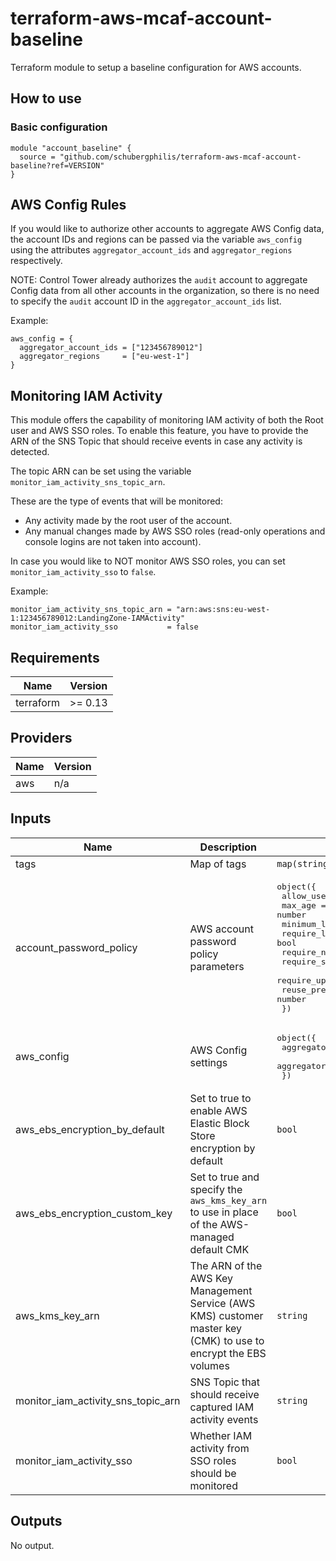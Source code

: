 # terraform-aws-mcaf-account-baseline
Terraform module to setup a baseline configuration for AWS accounts.

## How to use

### Basic configuration
```hcl
module "account_baseline" {
  source = "github.com/schubergphilis/terraform-aws-mcaf-account-baseline?ref=VERSION"
}
```

## AWS Config Rules

If you would like to authorize other accounts to aggregate AWS Config data, the account IDs and regions can be passed via the variable `aws_config` using the attributes `aggregator_account_ids` and `aggregator_regions` respectively.

NOTE: Control Tower already authorizes the `audit` account to aggregate Config data from all other accounts in the organization, so there is no need to specify the `audit` account ID in the `aggregator_account_ids` list.

Example:

```hcl
aws_config = {
  aggregator_account_ids = ["123456789012"]
  aggregator_regions     = ["eu-west-1"]
}
```

## Monitoring IAM Activity

This module offers the capability of monitoring IAM activity of both the Root user and AWS SSO roles. To enable this feature, you have to provide the ARN of the SNS Topic that should receive events in case any activity is detected.

The topic ARN can be set using the variable `monitor_iam_activity_sns_topic_arn`.

These are the type of events that will be monitored:

- Any activity made by the root user of the account.
- Any manual changes made by AWS SSO roles (read-only operations and console logins are not taken into account).

In case you would like to NOT monitor AWS SSO roles, you can set `monitor_iam_activity_sso` to `false`.

Example:

```hcl
monitor_iam_activity_sns_topic_arn = "arn:aws:sns:eu-west-1:123456789012:LandingZone-IAMActivity"
monitor_iam_activity_sso           = false
```

<!--- BEGIN_TF_DOCS --->
## Requirements

| Name | Version |
|------|---------|
| terraform | >= 0.13 |

## Providers

| Name | Version |
|------|---------|
| aws | n/a |

## Inputs

| Name | Description | Type | Default | Required |
|------|-------------|------|---------|:--------:|
| tags | Map of tags | `map(string)` | n/a | yes |
| account\_password\_policy | AWS account password policy parameters | <pre>object({<br>    allow_users_to_change        = bool<br>    max_age                      = number<br>    minimum_length               = number<br>    require_lowercase_characters = bool<br>    require_numbers              = bool<br>    require_symbols              = bool<br>    require_uppercase_characters = bool<br>    reuse_prevention_history     = number<br>  })</pre> | <pre>{<br>  "allow_users_to_change": true,<br>  "max_age": 90,<br>  "minimum_length": 14,<br>  "require_lowercase_characters": true,<br>  "require_numbers": true,<br>  "require_symbols": true,<br>  "require_uppercase_characters": true,<br>  "reuse_prevention_history": 24<br>}</pre> | no |
| aws\_config | AWS Config settings | <pre>object({<br>    aggregator_account_ids = list(string)<br>    aggregator_regions     = list(string)<br>  })</pre> | `null` | no |
| aws\_ebs\_encryption\_by\_default | Set to true to enable AWS Elastic Block Store encryption by default | `bool` | `true` | no |
| aws\_ebs\_encryption\_custom\_key | Set to true and specify the `aws_kms_key_arn` to use in place of the AWS-managed default CMK | `bool` | `false` | no |
| aws\_kms\_key\_arn | The ARN of the AWS Key Management Service (AWS KMS) customer master key (CMK) to use to encrypt the EBS volumes | `string` | `null` | no |
| monitor\_iam\_activity\_sns\_topic\_arn | SNS Topic that should receive captured IAM activity events | `string` | `null` | no |
| monitor\_iam\_activity\_sso | Whether IAM activity from SSO roles should be monitored | `bool` | `true` | no |

## Outputs

No output.

<!--- END_TF_DOCS --->
